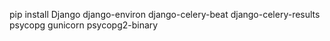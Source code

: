 pip install Django django-environ django-celery-beat django-celery-results psycopg gunicorn psycopg2-binary
